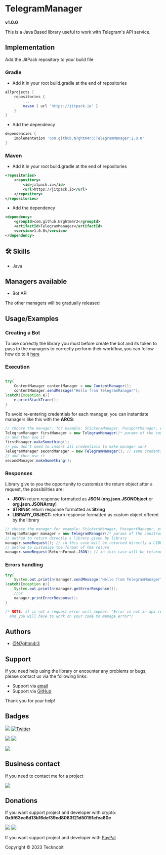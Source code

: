 # TelegramManager
**v1.0.0**

This is a Java Based library useful to work with Telegram's API service.        
         
## Implementation

Add the JitPack repository to your build file

### Gradle

- Add it in your root build.gradle at the end of repositories

```gradle
allprojects {
    repositories {
        ...
        maven { url 'https://jitpack.io' }
    }
}
```
- Add the dependency

```gradle
dependencies {
    implementation 'com.github.N7ghtm4r3:TelegramManager:1.0.0'
}
```

### Maven

- Add it in your root build.gradle at the end of repositories

```xml
<repositories>
    <repository>
        <id>jitpack.io</id>
        <url>https://jitpack.io</url>
    </repository>
</repositories>
```
- Add the dependency

```xml
<dependency>
    <groupId>com.github.N7ghtm4r3</groupId>
    <artifactId>TelegramManager</artifactId>
    <version>1.0.0</version>
</dependency>
```

## 🛠 Skills
- Java

## Managers available

- Bot API

The other managers will be gradually released

## Usage/Examples

### Creating a Bot

To use correctly the library you must before create the bot and its token to pass to the managers to correctly perform their 
workflow, you can follow how do to it <a href="https://core.telegram.org/bots#how-do-i-create-a-bot">here</a>  

### Execution

```java

try{
    ContentManager contentManager = new ContentManager();
    contentManager.sendMessage("Hello from TelegramManager");
}catch(Exception e){
    e.printStackTrace();
}
```

To avoid re-entering credentials for each manager, you can instantiate managers like this with the **ARCS**:

```java
// choose the manager, for example: StickersManager, PassportManager, etc
TelegramManager firstManager = new TelegramManager(/* params of the constructor chosen */, "accessToken");
// and then use it 
firstManager.makeSomething();
// you don't need to insert all credentials to make manager work
TelegramManager secondManager = new TelegramManager(); // same credentials used
// and then use it
secondManager.makeSomething();
```

### Responses

Library give to you the opportunity to customize the return object after a request, the possibilities are:

- **JSON:** return response formatted as **JSON** (**org.json.JSONObject** or **org.json.JSONArray**)
- **STRING:** return response formatted as **String**
- **LIBRARY_OBJECT:** return response formatted as custom object offered by the library

```java
// choose the manager for example: StickersManager, PassportManager, etc
TelegramManager manager = new TelegramManager(/* params of the constructor chosen */);
// method to return directly a library given by library
manager.someRequest(); // in this case will be returned directly a LIBRARY_OBJECT
// method to customize the format of the return 
manager.someRequest(ReturnFormat.JSON); // in this case will be returned response in JSON format
```

### Errors handling

```java
try{
    System.out.println(manager.sendMessage("Hello from TelegramManager"));
}catch(Exception e){
    System.out.println(manager.getErrorResponse());
    //or
    manager.printErrorResponse();
}

/* NOTE: if is not a request error will appear: "Error is not in api request, check out your code"
  and you will have to work on your code to manage error*/
```

## Authors

- [@N7ghtm4r3](https://www.github.com/N7ghtm4r3)

## Support

If you need help using the library or encounter any problems or bugs, please contact us via the following links:

- Support via <a href="mailto:infotecknobitcompany@gmail.com">email</a>
- Support via <a href="https://github.com/N7ghtm4r3/TelegramManager/issues/new">GitHub</a>

Thank you for your help!

## Badges

[![](https://img.shields.io/badge/Google_Play-414141?style=for-the-badge&logo=google-play&logoColor=white)](https://play.google.com/store/apps/developer?id=Tecknobit)
[![Twitter](https://img.shields.io/badge/Twitter-1DA1F2?style=for-the-badge&logo=twitter&logoColor=white)](https://twitter.com/tecknobit)

[![](https://img.shields.io/badge/Telegram-2CA5E0?style=for-the-badge&logo=telegram&logoColor=white)](https://core.telegram.org/api)
[![](https://img.shields.io/badge/Java-ED8B00?style=for-the-badge&logo=java&logoColor=white)](https://www.oracle.com/java/)

[![](https://jitpack.io/v/N7ghtm4r3/TelegramManager.svg)](https://jitpack.io/#N7ghtm4r3/TelegramManager)

## Business contact

If you need to contact me for a project 

[![](https://img.shields.io/badge/fiverr-1DBF73?style=for-the-badge&logo=fiverr&logoColor=white)](https://www.fiverr.com/manuel_maurizio)

## Donations 

If you want support project and developer with crypto: **0x5f63cc6d13b16dcf39cd8083f21d50151efea60e**

![](https://img.shields.io/badge/Bitcoin-000000?style=for-the-badge&logo=bitcoin&logoColor=white) 
![](https://img.shields.io/badge/Ethereum-3C3C3D?style=for-the-badge&logo=Ethereum&logoColor=white)

If you want support project and developer with <a href="https://www.paypal.com/donate/?hosted_button_id=5QMN5UQH7LDT4">PayPal</a>

Copyright © 2023 Tecknobit
